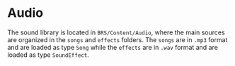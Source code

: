 # Audio

The sound library is located in `BRS/Content/Audio`, where the main sources are organized in the `songs` and `effects` folders. The `songs` are in `.mp3` 
format and are loaded as type `Song` while the `effects` are in `.wav` format and are loaded as type `SoundEffect`.


